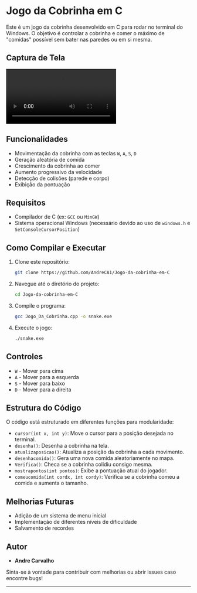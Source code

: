 # Jogo da Cobrinha em C

Este é um jogo da cobrinha desenvolvido em C para rodar no terminal do Windows. O objetivo é controlar a cobrinha e comer o máximo de "comidas" possível sem bater nas paredes ou em si mesma.

## Captura de Tela

![Demonstração do Jogo](Jogo-da-cobrinha-em-C/jogo.mp4)

## Funcionalidades
- Movimentação da cobrinha com as teclas `W`, `A`, `S`, `D`
- Geração aleatória de comida
- Crescimento da cobrinha ao comer
- Aumento progressivo da velocidade
- Detecção de colisões (parede e corpo)
- Exibição da pontuação

## Requisitos
- Compilador de C (ex: `GCC` ou `MinGW`)
- Sistema operacional Windows (necessário devido ao uso de `windows.h` e `SetConsoleCursorPosition`)

## Como Compilar e Executar

1. Clone este repositório:
   ```bash
   git clone https://github.com/AndreCA1/Jogo-da-cobrinha-em-C
   ```
2. Navegue até o diretório do projeto:
   ```bash
   cd Jogo-da-cobrinha-em-C
   ```
3. Compile o programa:
   ```bash
   gcc Jogo_Da_Cobrinha.cpp -o snake.exe
   ```
4. Execute o jogo:
   ```bash
   ./snake.exe
   ```

## Controles
- `W` - Mover para cima
- `A` - Mover para a esquerda
- `S` - Mover para baixo
- `D` - Mover para a direita

## Estrutura do Código
O código está estruturado em diferentes funções para modularidade:
- `cursor(int x, int y)`: Move o cursor para a posição desejada no terminal.
- `desenha()`: Desenha a cobrinha na tela.
- `atualizaposicao()`: Atualiza a posição da cobrinha a cada movimento.
- `desenhacomida()`: Gera uma nova comida aleatoriamente no mapa.
- `Verifica()`: Checa se a cobrinha colidiu consigo mesma.
- `mostrapontos(int pontos)`: Exibe a pontuação atual do jogador.
- `comeucomida(int cordx, int cordy)`: Verifica se a cobrinha comeu a comida e aumenta o tamanho.

## Melhorias Futuras
- Adição de um sistema de menu inicial
- Implementação de diferentes níveis de dificuldade
- Salvamento de recordes

## Autor
- **Andre Carvalho**

Sinta-se à vontade para contribuir com melhorias ou abrir issues caso encontre bugs!

---
